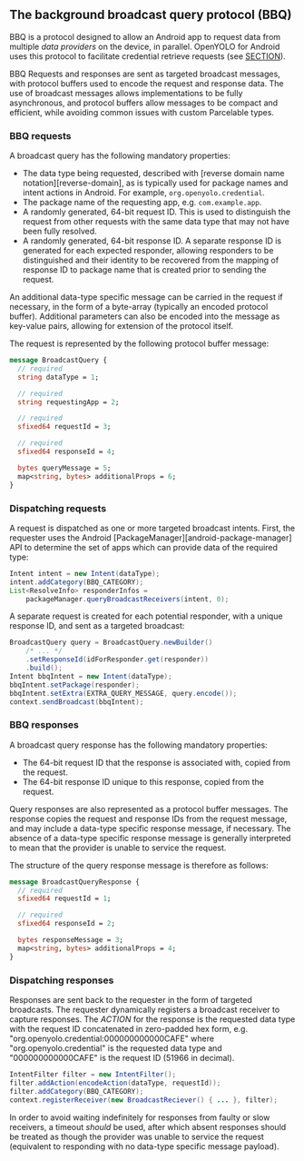 ## The background broadcast query protocol (BBQ)

BBQ is a protocol designed to allow an Android app to request data from multiple _data providers_ on the device, in parallel. OpenYOLO for Android
uses this protocol to facilitate credential retrieve requests
(see [SECTION](#retrieving-credentials)).

BBQ Requests and responses are sent as targeted broadcast messages, with
protocol buffers used to encode the request and response data. The use of
broadcast messages allows implementations to be fully asynchronous, and
protocol buffers allow messages to be compact and efficient, while avoiding
common issues with custom Parcelable types.

### BBQ requests

A broadcast query has the following mandatory properties:

- The data type being requested, described with
  [reverse domain name notation][reverse-domain], as is
  typically used for package names and intent actions in Android.
  For example, `org.openyolo.credential`.
- The package name of the requesting app, e.g. `com.example.app`.
- A randomly generated, 64-bit request ID. This is used to distinguish the
  request from other requests with the same data type that may not have been
  fully resolved.
- A randomly generated, 64-bit response ID. A separate response ID is generated
  for each expected responder, allowing responders to be distinguished and their
  identity to be recovered from the mapping of response ID to package name that
  is created prior to sending the request.

An additional data-type specific message can be carried in the request if
necessary, in the form of a byte-array (typically an encoded protocol buffer).
Additional parameters can also be encoded into the message as
key-value pairs, allowing for extension of the protocol itself.

The request is represented by the following protocol buffer message:

```protobuf
message BroadcastQuery {
  // required
  string dataType = 1;

  // required
  string requestingApp = 2;

  // required
  sfixed64 requestId = 3;

  // required
  sfixed64 responseId = 4;

  bytes queryMessage = 5;
  map<string, bytes> additionalProps = 6;
}
```

### Dispatching requests

A request is dispatched as one or more targeted broadcast intents. First, the
requester uses the Android [PackageManager][android-package-manager] API to
determine the set of apps which can provide data of the required type:

```java
Intent intent = new Intent(dataType);
intent.addCategory(BBQ_CATEGORY);
List<ResolveInfo> responderInfos =
    packageManager.queryBroadcastReceivers(intent, 0);
```

A separate request is created for each potential responder, with a unique
response ID, and sent as a targeted broadcast:

```java
BroadcastQuery query = BroadcastQuery.newBuilder()
    /* ... */
    .setResponseId(idForResponder.get(responder))
    .build();
Intent bbqIntent = new Intent(dataType);
bbqIntent.setPackage(responder);
bbqIntent.setExtra(EXTRA_QUERY_MESSAGE, query.encode());
context.sendBroadcast(bbqIntent);
```

### BBQ responses

A broadcast query response has the following mandatory properties:

- The 64-bit request ID that the response is associated with, copied from the
  request.
- The 64-bit response ID unique to this response, copied from the request.

Query responses are also represented as a protocol buffer messages.
The response copies the request and response IDs from the request message,
and may include a data-type specific response message, if necessary.
The absence of a data-type specific response message is generally interpreted
to mean that the provider is unable to service the request.

The structure of the query response message is therefore as follows:

```protobuf
message BroadcastQueryResponse {
  // required
  sfixed64 requestId = 1;

  // required
  sfixed64 responseId = 2;

  bytes responseMessage = 3;
  map<string, bytes> additionalProps = 4;
}
```

### Dispatching responses

Responses are sent back to the requester in the form of targeted broadcasts.
The requester dynamically registers a broadcast receiver to capture
responses. The _ACTION_ for the response is the requested data type with the
request ID concatenated in zero-padded hex form, e.g.
"org.openyolo.credential:000000000000CAFE" where "org.openyolo.credential" is
the requested data type and "000000000000CAFE" is the request ID (51966 in
decimal).

```java
IntentFilter filter = new IntentFilter();
filter.addAction(encodeAction(dataType, requestId));
filter.addCategory(BBQ_CATEGORY);
context.registerReceiver(new BroadcastReciever() { ... }, filter);
```

In order to avoid waiting indefinitely for responses from faulty or slow
receivers, a timeout _should_ be used, after which absent responses should be
treated as though the provider was unable to service the request (equivalent to
responding with no data-type specific message payload).


